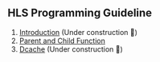 ## HLS Programming Guideline
1. [Introduction](introduction.md) (Under construction :construction:)
2. [Parent and Child Function](parent_and_child_function.md)
3. [Dcache](dcache.md) (Under construction :construction:)